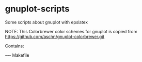 # gnuplot-scripts
Some scripts about gnuplot with epslatex

NOTE: This Colorbrewer color schemes for gnuplot is copied from
https://github.com/aschn/gnuplot-colorbrewer.git

Contains:

--- Makefile
